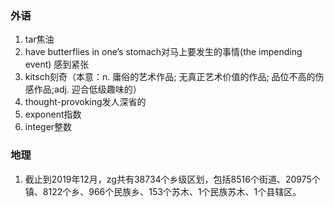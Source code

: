 ### 外语

1. tar焦油
2. have butterflies in one’s stomach对马上要发生的事情(the impending event) 感到紧张 
3. kitsch刻奇（本意：n.	庸俗的艺术作品; 无真正艺术价值的作品; 品位不高的伤感作品;adj.	迎合低级趣味的）
4. thought-provoking发人深省的
5. exponent指数
6. integer整数

### 地理

1. 截止到2019年12月，zg共有38734个乡级区划，包括8516个街道、20975个镇、8122个乡、966个民族乡、153个苏木、1个民族苏木、1个县辖区。
